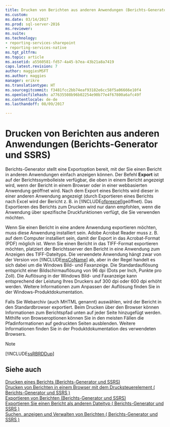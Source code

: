 ```yaml
---
title: Drucken von Berichten aus anderen Anwendungen (Berichts-Generator und SSRS) | Microsoft Docs
ms.custom: 
ms.date: 03/14/2017
ms.prod: sql-server-2016
ms.reviewer: 
ms.suite: 
ms.technology:
- reporting-services-sharepoint
- reporting-services-native
ms.tgt_pltfrm: 
ms.topic: article
ms.assetid: a5560581-fd57-4a45-b7ea-43b21a8a7419
caps.latest.revision: 7
author: maggiesMSFT
ms.author: maggies
manager: erikre
ms.translationtype: HT
ms.sourcegitcommit: f3481fcc2bb74eaf93182e6cc58f5a06666e10f4
ms.openlocfilehash: a77635508b96b02254e90b77e4f67800a6afc49f
ms.contentlocale: de-de
ms.lasthandoff: 08/09/2017

---
```

# <a name="print-reports-from-other-applications-report-builder-and-ssrs"></a>Drucken von Berichten aus anderen Anwendungen (Berichts-Generator und SSRS)
  Berichts-Generator stellt eine Exportoption bereit, mit der Sie einen Bericht in anderen Anwendungen einfach anzeigen können. Der Befehl **Export** ist auf der Berichtssymbolleiste verfügbar, die oben in einem Bericht angezeigt wird, wenn der Bericht in einem Browser oder in einer webbasierten Anwendung geöffnet wird. Nach dem Export eines Berichts wird dieser in einer anderen Anwendung angezeigt (durch Exportieren eines Berichts nach Excel wird der Bericht z. B. in [!INCLUDE[ofprexcel](../../includes/ofprexcel-md.md)]geöffnet). Das Exportieren des Berichts zum Drucken wird nur dann empfohlen, wenn die Anwendung über spezifische Druckfunktionen verfügt, die Sie verwenden möchten.  
  
 Wenn Sie einen Bericht in eine andere Anwendung exportieren möchten, muss diese Anwendung installiert sein. Adobe Acrobat Reader muss z. B. auf dem Computer installiert sein, damit der Export in das Acrobat-Format (PDF) möglich ist. Wenn Sie einen Bericht in das TIFF-Format exportieren möchten, platziert der Berichtsserver den Bericht in eine Anwendung zum Anzeigen des TIFF-Dateityps. Die verwendete Anwendung hängt zwar von der Version von [!INCLUDE[msCoName](../../includes/msconame-md.md)] ab, aber in der Regel handelt es sich dabei um die Windows Bild- und Faxanzeige. Die Standardauflösung entspricht einer Bildschirmauflösung von 96 dpi (Dots per Inch, Punkte pro Zoll). Die Auflösung in der Windows Bild- und Faxanzeige kann entsprechend der Leistung Ihres Druckers auf 300 dpi oder 600 dpi erhöht werden. Weitere Informationen zum Anpassen der Auflösung finden Sie in der Windows-Produktdokumentation.  
  
 Falls Sie Webarchiv (auch MHTML genannt) auswählen, wird der Bericht in den Standardbrowser exportiert. Beim Drucken über den Browser können Informationen zum Berichtspfad unten auf jeder Seite hinzugefügt werden. Mithilfe von Browseroptionen können Sie in den meisten Fällen die Pfadinformationen auf gedruckten Seiten ausblenden. Weitere Informationen finden Sie in der Produktdokumentation des verwendeten Browsers.  
  
> [!NOTE]  
>  [!INCLUDE[ssRBRDDup](../../includes/ssrbrddup-md.md)]  
  
## <a name="see-also"></a>Siehe auch  
 [Drucken eines Berichts &#40;Berichts-Generator und SSRS&#41;](../../reporting-services/report-builder/print-a-report-report-builder-and-ssrs.md)   
 [Drucken von Berichten in einem Browser mit dem Drucksteuerelement &#40; Berichts-Generator und SSRS &#41;](../../reporting-services/report-builder/print-reports-from-a-browser-with-the-print-control-report-builder-and-ssrs.md)   
 [Exportieren von Berichten &#40;Berichts-Generator und SSRS&#41;](../../reporting-services/report-builder/export-reports-report-builder-and-ssrs.md)   
 [Exportieren Sie einen Bericht als anderen Dateityp &#40; Berichts-Generator und SSRS &#41;](http://msdn.microsoft.com/library/b577568b-ecbd-44c3-be88-31dab6fc38a2)   
 [Suchen, anzeigen und Verwalten von Berichten &#40; Berichts-Generator und SSRS &#41;](../../reporting-services/report-builder/finding-viewing-and-managing-reports-report-builder-and-ssrs.md)  
  
  
